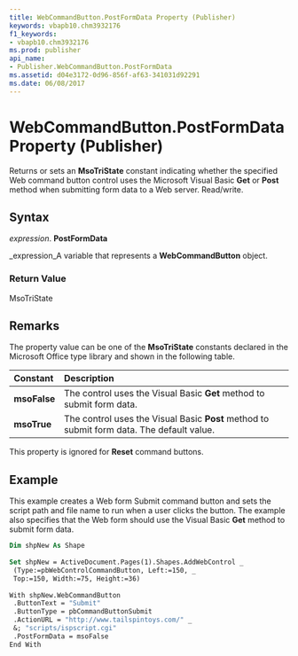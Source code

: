 ```yaml
---
title: WebCommandButton.PostFormData Property (Publisher)
keywords: vbapb10.chm3932176
f1_keywords:
- vbapb10.chm3932176
ms.prod: publisher
api_name:
- Publisher.WebCommandButton.PostFormData
ms.assetid: d04e3172-0d96-856f-af63-341031d92291
ms.date: 06/08/2017
---
```



# WebCommandButton.PostFormData Property (Publisher)

Returns or sets an **MsoTriState** constant indicating whether the specified Web command button control uses the Microsoft Visual Basic **Get** or **Post** method when submitting form data to a Web server. Read/write.


## Syntax

 _expression_. **PostFormData**

 _expression_A variable that represents a **WebCommandButton** object.


### Return Value

MsoTriState


## Remarks

The property value can be one of the **MsoTriState** constants declared in the Microsoft Office type library and shown in the following table.



|**Constant**|**Description**|
|:-----|:-----|
| **msoFalse**|The control uses the Visual Basic **Get** method to submit form data.|
| **msoTrue**|The control uses the Visual Basic **Post** method to submit form data. The default value.|
This property is ignored for **Reset** command buttons.


## Example

This example creates a Web form Submit command button and sets the script path and file name to run when a user clicks the button. The example also specifies that the Web form should use the Visual Basic **Get** method to submit form data.


```vb
Dim shpNew As Shape 
 
Set shpNew = ActiveDocument.Pages(1).Shapes.AddWebControl _ 
 (Type:=pbWebControlCommandButton, Left:=150, _ 
 Top:=150, Width:=75, Height:=36) 
 
With shpNew.WebCommandButton 
 .ButtonText = "Submit" 
 .ButtonType = pbCommandButtonSubmit 
 .ActionURL = "http://www.tailspintoys.com/" _ 
 &; "scripts/ispscript.cgi" 
 .PostFormData = msoFalse 
End With
```


